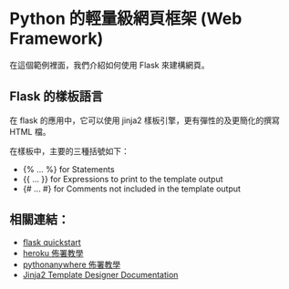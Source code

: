 # Python 的輕量級網頁框架 (Web Framework)

在這個範例裡面，我們介紹如何使用 Flask 來建構網頁。

## Flask 的樣板語言

在 flask 的應用中，它可以使用 jinja2 樣板引擎，更有彈性的及更簡化的撰寫 HTML 檔。

在樣板中，主要的三種括號如下：

* {% ... %} for Statements
* {{ ... }} for Expressions to print to the template output
* {# ... #} for Comments not included in the template output

## 相關連結：

* [flask quickstart](http://flask.pocoo.org/docs/0.12/quickstart/)
* [heroku 佈署教學](https://github.com/twtrubiks/Deploying-Flask-To-Heroku)
* [pythonanywhere 佈署教學](https://www.youtube.com/watch?v=M4sxSoRZLtI)
* [Jinja2 Template Designer Documentation](http://jinja.pocoo.org/docs/2.10/templates/)
